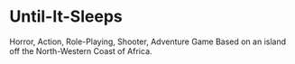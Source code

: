 Until-It-Sleeps
===============

Horror, Action, Role-Playing, Shooter, Adventure Game Based on an island off the North-Western Coast of Africa.

